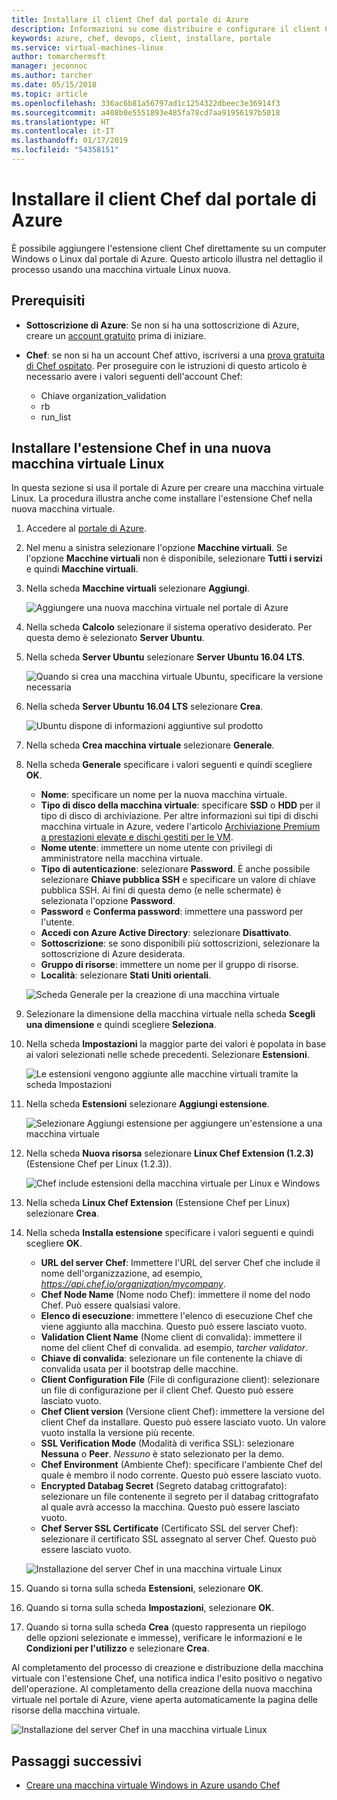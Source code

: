 ```yaml
---
title: Installare il client Chef dal portale di Azure
description: Informazioni su come distribuire e configurare il client Chef dal portale di Azure
keywords: azure, chef, devops, client, installare, portale
ms.service: virtual-machines-linux
author: tomarchermsft
manager: jeconnoc
ms.author: tarcher
ms.date: 05/15/2018
ms.topic: article
ms.openlocfilehash: 336ac6b81a56797ad1c1254322dbeec3e36914f3
ms.sourcegitcommit: a408b0e5551893e485fa78cd7aa91956197b5018
ms.translationtype: HT
ms.contentlocale: it-IT
ms.lasthandoff: 01/17/2019
ms.locfileid: "54358151"
---
```

# <a name="install-the-chef-client-from-the-azure-portal"></a>Installare il client Chef dal portale di Azure
È possibile aggiungere l'estensione client Chef direttamente su un computer Windows o Linux dal portale di Azure. Questo articolo illustra nel dettaglio il processo usando una macchina virtuale Linux nuova.

## <a name="prerequisites"></a>Prerequisiti

- **Sottoscrizione di Azure**: Se non si ha una sottoscrizione di Azure, creare un [account gratuito](https://azure.microsoft.com/free/?ref=microsoft.com&utm_source=microsoft.com&utm_medium=docs&utm_campaign=visualstudio) prima di iniziare.

- **Chef**: se non si ha un account Chef attivo, iscriversi a una [prova gratuita di Chef ospitato](https://manage.chef.io/signup). Per proseguire con le istruzioni di questo articolo è necessario avere i valori seguenti dell'account Chef:
  - Chiave organization_validation
  - rb
  - run_list

## <a name="install-the-chef-extension-on-a-new-linux-virtual-machine"></a>Installare l'estensione Chef in una nuova macchina virtuale Linux
In questa sezione si usa il portale di Azure per creare una macchina virtuale Linux. La procedura illustra anche come installare l'estensione Chef nella nuova macchina virtuale.

1. Accedere al [portale di Azure](http://portal.azure.com).

1. Nel menu a sinistra selezionare l'opzione **Macchine virtuali**. Se l'opzione **Macchine virtuali** non è disponibile, selezionare **Tutti i servizi** e quindi **Macchine virtuali**.

1. Nella scheda **Macchine virtuali** selezionare **Aggiungi**.

    ![Aggiungere una nuova macchina virtuale nel portale di Azure](./media/chef-extension-portal/add-vm.png)

1. Nella scheda **Calcolo** selezionare il sistema operativo desiderato. Per questa demo è selezionato **Server Ubuntu**.

1. Nella scheda **Server Ubuntu** selezionare **Server Ubuntu 16.04 LTS**.

    ![Quando si crea una macchina virtuale Ubuntu, specificare la versione necessaria](./media/chef-extension-portal/ubuntu-server-version.png)

1. Nella scheda **Server Ubuntu 16.04 LTS** selezionare **Crea**.

    ![Ubuntu dispone di informazioni aggiuntive sul prodotto](./media/chef-extension-portal/create-vm.png)

1. Nella scheda **Crea macchina virtuale** selezionare **Generale**.

1. Nella scheda **Generale** specificare i valori seguenti e quindi scegliere **OK**.

    - **Nome**: specificare un nome per la nuova macchina virtuale.
    - **Tipo di disco della macchina virtuale**: specificare **SSD** o **HDD** per il tipo di disco di archiviazione. Per altre informazioni sui tipi di dischi macchina virtuale in Azure, vedere l'articolo [Archiviazione Premium a prestazioni elevate e dischi gestiti per le VM](/azure/virtual-machines/windows/premium-storage).
    - **Nome utente**: immettere un nome utente con privilegi di amministratore nella macchina virtuale.
    - **Tipo di autenticazione**: selezionare **Password**. È anche possibile selezionare **Chiave pubblica SSH** e specificare un valore di chiave pubblica SSH. Ai fini di questa demo (e nelle schermate) è selezionata l'opzione **Password**.
    - **Password** e **Conferma password**: immettere una password per l'utente.
    - **Accedi con Azure Active Directory**: selezionare **Disattivato**.
    - **Sottoscrizione**: se sono disponibili più sottoscrizioni, selezionare la sottoscrizione di Azure desiderata.
    - **Gruppo di risorse**: immettere un nome per il gruppo di risorse.
    - **Località**: selezionare **Stati Uniti orientali**.

    ![Scheda Generale per la creazione di una macchina virtuale](./media/chef-extension-portal/add-vm-basics.png)

1. Selezionare la dimensione della macchina virtuale nella scheda **Scegli una dimensione** e quindi scegliere **Seleziona**.

1. Nella scheda **Impostazioni** la maggior parte dei valori è popolata in base ai valori selezionati nelle schede precedenti. Selezionare **Estensioni**.

    ![Le estensioni vengono aggiunte alle macchine virtuali tramite la scheda Impostazioni](./media/chef-extension-portal/add-vm-select-extensions.png)

1. Nella scheda **Estensioni** selezionare **Aggiungi estensione**.

    ![Selezionare Aggiungi estensione per aggiungere un'estensione a una macchina virtuale](./media/chef-extension-portal/add-vm-add-extension.png)

1. Nella scheda **Nuova risorsa** selezionare **Linux Chef Extension (1.2.3)** (Estensione Chef per Linux (1.2.3)).

    ![Chef include estensioni della macchina virtuale per Linux e Windows](./media/chef-extension-portal/select-linux-chef-extension.png)

1. Nella scheda **Linux Chef Extension** (Estensione Chef per Linux) selezionare **Crea**.

1. Nella scheda **Installa estensione** specificare i valori seguenti e quindi scegliere **OK**.

    - **URL del server Chef**: Immettere l'URL del server Chef che include il nome dell'organizzazione, ad esempio, *https://api.chef.io/organization/mycompany*.
    - **Chef Node Name** (Nome nodo Chef): immettere il nome del nodo Chef. Può essere qualsiasi valore.
    - **Elenco di esecuzione**: immettere l'elenco di esecuzione Chef che viene aggiunto alla macchina. Questo può essere lasciato vuoto.
    - **Validation Client Name** (Nome client di convalida): immettere il nome del client Chef di convalida. ad esempio, *tarcher validator*.
    - **Chiave di convalida**: selezionare un file contenente la chiave di convalida usata per il bootstrap delle macchine.
    - **Client Configuration File** (File di configurazione client): selezionare un file di configurazione per il client Chef. Questo può essere lasciato vuoto.
    - **Chef Client version** (Versione client Chef): immettere la versione del client Chef da installare. Questo può essere lasciato vuoto. Un valore vuoto installa la versione più recente.
    - **SSL Verification Mode** (Modalità di verifica SSL): selezionare **Nessuna** o **Peer**. *Nessuno* è stato selezionato per la demo.
    - **Chef Environment** (Ambiente Chef): specificare l'ambiente Chef del quale è membro il nodo corrente. Questo può essere lasciato vuoto.
    - **Encrypted Databag Secret** (Segreto databag crittografato): selezionare un file contenente il segreto per il databag crittografato al quale avrà accesso la macchina. Questo può essere lasciato vuoto.
    - **Chef Server SSL Certificate** (Certificato SSL del server Chef): selezionare il certificato SSL assegnato al server Chef. Questo può essere lasciato vuoto.

    ![Installazione del server Chef in una macchina virtuale Linux](./media/chef-extension-portal/install-extension.png)

1. Quando si torna sulla scheda **Estensioni**, selezionare **OK**.

1. Quando si torna sulla scheda **Impostazioni**, selezionare **OK**.

1. Quando si torna sulla scheda **Crea** (questo rappresenta un riepilogo delle opzioni selezionate e immesse), verificare le informazioni e le **Condizioni per l'utilizzo** e selezionare **Crea**.

Al completamento del processo di creazione e distribuzione della macchina virtuale con l'estensione Chef, una notifica indica l'esito positivo o negativo dell'operazione. Al completamento della creazione della nuova macchina virtuale nel portale di Azure, viene aperta automaticamente la pagina delle risorse della macchina virtuale.

![Installazione del server Chef in una macchina virtuale Linux](./media/chef-extension-portal/resource-created.png)

## <a name="next-steps"></a>Passaggi successivi

- [Creare una macchina virtuale Windows in Azure usando Chef](/azure/virtual-machines/windows/chef-automation)
